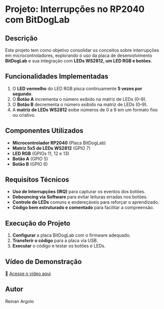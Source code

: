 # Projeto: Interrupções no RP2040 com BitDogLab  

## Descrição  
Este projeto tem como objetivo consolidar os conceitos sobre interrupções em microcontroladores, explorando o uso da placa de desenvolvimento **BitDogLab** e sua integração com **LEDs WS2812, um LED RGB e botões**.  

## Funcionalidades Implementadas  
1. O **LED vermelho** do LED RGB pisca continuamente **5 vezes por segundo**.  
2. O **Botão A** incrementa o número exibido na matriz de LEDs (0–9).  
3. O **Botão B** decrementa o número exibido na matriz de LEDs (0–9).  
4. A **matriz de LEDs WS2812** exibe números de 0 a 9 em um formato fixo ou criativo.  

## Componentes Utilizados  
- **Microcontrolador RP2040** (Placa BitDogLab)  
- **Matriz 5x5 de LEDs WS2812** (GPIO 7)  
- **LED RGB** (GPIOs 11, 12 e 13)  
- **Botão A** (GPIO 5)  
- **Botão B** (GPIO 6)  

## Requisitos Técnicos  
- **Uso de Interrupções (IRQ)** para capturar os eventos dos botões.  
- **Debouncing via Software** para evitar leituras erradas nos botões.  
- **Controle de LEDs** comuns e endereçáveis para reforçar o aprendizado.  
- **Código bem estruturado e comentado** para facilitar a compreensão.  

## Execução do Projeto  
1. **Configurar** a placa BitDogLab com o firmware adequado.  
2. **Transferir o código** para a placa via USB.  
3. **Executar** o código e testar os botões e LEDs.  

## Vídeo de Demonstração  
🎥 [Acesse o vídeo aqui](https://youtube.com/shorts/HcE-Me9yYnE?feature=share) 

## Autor  
Reinan Argolo
